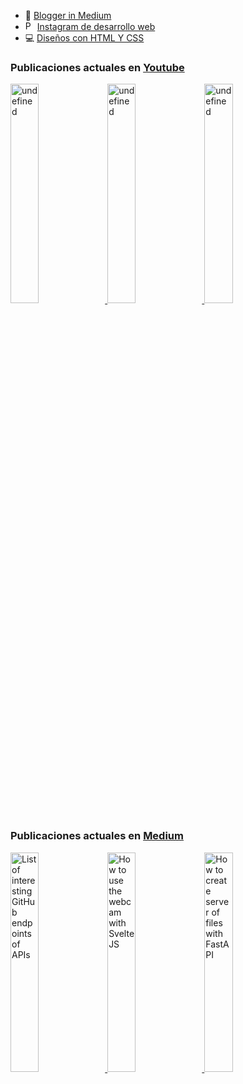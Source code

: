 
- 📙 [Blogger in Medium](https://nelsoncode019.medium.com/)
- <img src="https://cdn.jsdelivr.net/npm/simple-icons@3.0.1/icons/instagram.svg" alt="Perfil de Instagram de NelsonCode" height="15px" width="15px" /> [Instagram de desarrollo web](https://www.instagram.com/nelsoncode)
- 💻 [Diseños con HTML Y CSS](https://codepen.io/nelsoncode019)

###  Publicaciones actuales en [Youtube](https://www.youtube.com/channel/UCNtGnenu3-E363hcijzVt0w/featured)

<a href="https://www.youtube.com/watch?v=2nRvVEVoEdY" target='_blank'>
     <img width='30%' src="https://i.ytimg.com/vi/2nRvVEVoEdY/hqdefault.jpg" alt="undefined" />
   </a>
<a href="https://www.youtube.com/watch?v=4j9QHkmder4" target='_blank'>
     <img width='30%' src="https://i.ytimg.com/vi/4j9QHkmder4/hqdefault.jpg" alt="undefined" />
   </a>
<a href="https://www.youtube.com/watch?v=59Rydfp9aOM" target='_blank'>
     <img width='30%' src="https://i.ytimg.com/vi/59Rydfp9aOM/hqdefault.jpg" alt="undefined" />
   </a>


###  Publicaciones actuales en [Medium](https://medium.com/@nelsoncode019)

<a href="https://nelsoncode.medium.com/list-of-interesting-github-endpoints-of-apis-2dc8e8085c1e?source=rss-57948f2413ba------2" target='_blank'>
      <img width='30%' src=https://cdn-images-1.medium.com/max/1024/1*9F2LoIlWRg_RHA79qIdY9Q.png alt="List of interesting GitHub endpoints of APIs" />
    </a>
<a href="https://nelsoncode.medium.com/how-to-use-the-webcam-with-svelte-js-dc27670f10d7?source=rss-57948f2413ba------2" target='_blank'>
      <img width='30%' src="https://cdn-images-1.medium.com/max/1024/1*iKq0TFNJ6tlbrTZ7tKpbNw.png" alt="How to use the webcam with Svelte JS" />
    </a>
<a href="https://nelsoncode.medium.com/how-to-create-server-of-files-with-fastapi-9acb5500c7cd?source=rss-57948f2413ba------2" target='_blank'>
      <img width='30%' src="https://cdn-images-1.medium.com/max/1024/1*7Jv1fGhNHI3PYEqr1kjQQg.png" alt="How to create server of files with FastAPI" />
    </a>



